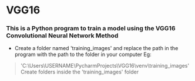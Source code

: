 # VGG16
### This is a Python program to train a model using the VGG16 Convolutional Neural Network Method
* Create a folder named 'training_images' and replace the path in the program with the path to the folder in your computer
 Eg: 
 > 'C:\Users\USERNAME\PycharmProjects\VGG16\venv\training_images'
Create folders inside the 'training_images' folder 
